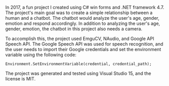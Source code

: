 In 2017, a fun project I created using C# win forms and .NET framework 4.7. The project's main goal was to create a simple relationship between a human and a chatbot. The chatbot would analyze the user's age, gender, emotion and respond accordingly. In addition to analyzing the user's age, gender, emotion, the chatbot in this project also needs a camera.

To accomplish this, the project used EmguCV, NAudio, and Google API Speech API. The Google Speech API was used for speech recognition, and the user needs to import their Google credentials and set the environment variable using the following code:

```
Environment.SetEnvironmentVariable(credential, credential_path);

```

The project was generated and tested using Visual Studio 15, and the license is MIT.
